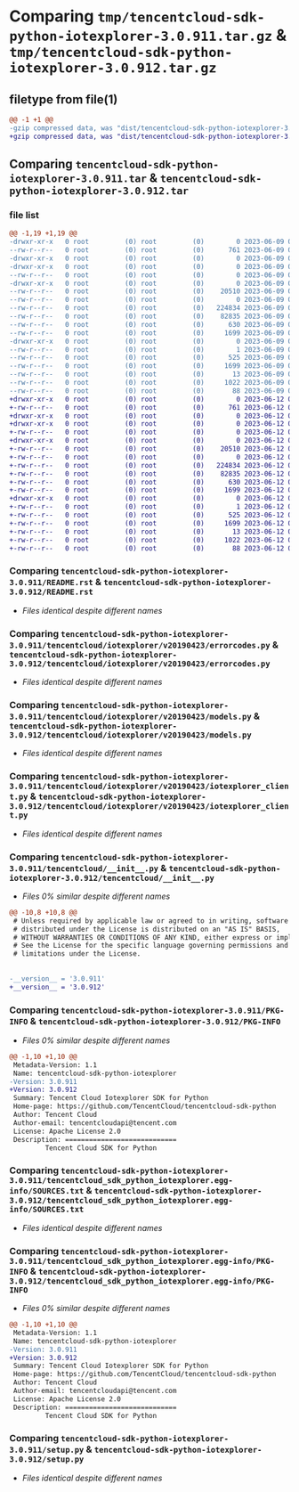 # Comparing `tmp/tencentcloud-sdk-python-iotexplorer-3.0.911.tar.gz` & `tmp/tencentcloud-sdk-python-iotexplorer-3.0.912.tar.gz`

## filetype from file(1)

```diff
@@ -1 +1 @@
-gzip compressed data, was "dist/tencentcloud-sdk-python-iotexplorer-3.0.911.tar", last modified: Fri Jun  9 02:21:27 2023, max compression
+gzip compressed data, was "dist/tencentcloud-sdk-python-iotexplorer-3.0.912.tar", last modified: Mon Jun 12 03:06:01 2023, max compression
```

## Comparing `tencentcloud-sdk-python-iotexplorer-3.0.911.tar` & `tencentcloud-sdk-python-iotexplorer-3.0.912.tar`

### file list

```diff
@@ -1,19 +1,19 @@
-drwxr-xr-x   0 root         (0) root         (0)        0 2023-06-09 02:21:27.000000 tencentcloud-sdk-python-iotexplorer-3.0.911/
--rw-r--r--   0 root         (0) root         (0)      761 2023-06-09 02:21:27.000000 tencentcloud-sdk-python-iotexplorer-3.0.911/README.rst
-drwxr-xr-x   0 root         (0) root         (0)        0 2023-06-09 02:21:27.000000 tencentcloud-sdk-python-iotexplorer-3.0.911/tencentcloud/
-drwxr-xr-x   0 root         (0) root         (0)        0 2023-06-09 02:21:27.000000 tencentcloud-sdk-python-iotexplorer-3.0.911/tencentcloud/iotexplorer/
--rw-r--r--   0 root         (0) root         (0)        0 2023-06-09 02:21:27.000000 tencentcloud-sdk-python-iotexplorer-3.0.911/tencentcloud/iotexplorer/__init__.py
-drwxr-xr-x   0 root         (0) root         (0)        0 2023-06-09 02:21:27.000000 tencentcloud-sdk-python-iotexplorer-3.0.911/tencentcloud/iotexplorer/v20190423/
--rw-r--r--   0 root         (0) root         (0)    20510 2023-06-09 02:21:27.000000 tencentcloud-sdk-python-iotexplorer-3.0.911/tencentcloud/iotexplorer/v20190423/errorcodes.py
--rw-r--r--   0 root         (0) root         (0)        0 2023-06-09 02:21:27.000000 tencentcloud-sdk-python-iotexplorer-3.0.911/tencentcloud/iotexplorer/v20190423/__init__.py
--rw-r--r--   0 root         (0) root         (0)   224834 2023-06-09 02:21:27.000000 tencentcloud-sdk-python-iotexplorer-3.0.911/tencentcloud/iotexplorer/v20190423/models.py
--rw-r--r--   0 root         (0) root         (0)    82835 2023-06-09 02:21:27.000000 tencentcloud-sdk-python-iotexplorer-3.0.911/tencentcloud/iotexplorer/v20190423/iotexplorer_client.py
--rw-r--r--   0 root         (0) root         (0)      630 2023-06-09 02:21:27.000000 tencentcloud-sdk-python-iotexplorer-3.0.911/tencentcloud/__init__.py
--rw-r--r--   0 root         (0) root         (0)     1699 2023-06-09 02:21:27.000000 tencentcloud-sdk-python-iotexplorer-3.0.911/PKG-INFO
-drwxr-xr-x   0 root         (0) root         (0)        0 2023-06-09 02:21:27.000000 tencentcloud-sdk-python-iotexplorer-3.0.911/tencentcloud_sdk_python_iotexplorer.egg-info/
--rw-r--r--   0 root         (0) root         (0)        1 2023-06-09 02:21:27.000000 tencentcloud-sdk-python-iotexplorer-3.0.911/tencentcloud_sdk_python_iotexplorer.egg-info/dependency_links.txt
--rw-r--r--   0 root         (0) root         (0)      525 2023-06-09 02:21:27.000000 tencentcloud-sdk-python-iotexplorer-3.0.911/tencentcloud_sdk_python_iotexplorer.egg-info/SOURCES.txt
--rw-r--r--   0 root         (0) root         (0)     1699 2023-06-09 02:21:27.000000 tencentcloud-sdk-python-iotexplorer-3.0.911/tencentcloud_sdk_python_iotexplorer.egg-info/PKG-INFO
--rw-r--r--   0 root         (0) root         (0)       13 2023-06-09 02:21:27.000000 tencentcloud-sdk-python-iotexplorer-3.0.911/tencentcloud_sdk_python_iotexplorer.egg-info/top_level.txt
--rw-r--r--   0 root         (0) root         (0)     1022 2023-06-09 02:21:27.000000 tencentcloud-sdk-python-iotexplorer-3.0.911/setup.py
--rw-r--r--   0 root         (0) root         (0)       88 2023-06-09 02:21:27.000000 tencentcloud-sdk-python-iotexplorer-3.0.911/setup.cfg
+drwxr-xr-x   0 root         (0) root         (0)        0 2023-06-12 03:06:01.000000 tencentcloud-sdk-python-iotexplorer-3.0.912/
+-rw-r--r--   0 root         (0) root         (0)      761 2023-06-12 03:06:00.000000 tencentcloud-sdk-python-iotexplorer-3.0.912/README.rst
+drwxr-xr-x   0 root         (0) root         (0)        0 2023-06-12 03:06:01.000000 tencentcloud-sdk-python-iotexplorer-3.0.912/tencentcloud/
+drwxr-xr-x   0 root         (0) root         (0)        0 2023-06-12 03:06:01.000000 tencentcloud-sdk-python-iotexplorer-3.0.912/tencentcloud/iotexplorer/
+-rw-r--r--   0 root         (0) root         (0)        0 2023-06-12 03:06:00.000000 tencentcloud-sdk-python-iotexplorer-3.0.912/tencentcloud/iotexplorer/__init__.py
+drwxr-xr-x   0 root         (0) root         (0)        0 2023-06-12 03:06:01.000000 tencentcloud-sdk-python-iotexplorer-3.0.912/tencentcloud/iotexplorer/v20190423/
+-rw-r--r--   0 root         (0) root         (0)    20510 2023-06-12 03:06:00.000000 tencentcloud-sdk-python-iotexplorer-3.0.912/tencentcloud/iotexplorer/v20190423/errorcodes.py
+-rw-r--r--   0 root         (0) root         (0)        0 2023-06-12 03:06:00.000000 tencentcloud-sdk-python-iotexplorer-3.0.912/tencentcloud/iotexplorer/v20190423/__init__.py
+-rw-r--r--   0 root         (0) root         (0)   224834 2023-06-12 03:06:00.000000 tencentcloud-sdk-python-iotexplorer-3.0.912/tencentcloud/iotexplorer/v20190423/models.py
+-rw-r--r--   0 root         (0) root         (0)    82835 2023-06-12 03:06:00.000000 tencentcloud-sdk-python-iotexplorer-3.0.912/tencentcloud/iotexplorer/v20190423/iotexplorer_client.py
+-rw-r--r--   0 root         (0) root         (0)      630 2023-06-12 03:06:00.000000 tencentcloud-sdk-python-iotexplorer-3.0.912/tencentcloud/__init__.py
+-rw-r--r--   0 root         (0) root         (0)     1699 2023-06-12 03:06:01.000000 tencentcloud-sdk-python-iotexplorer-3.0.912/PKG-INFO
+drwxr-xr-x   0 root         (0) root         (0)        0 2023-06-12 03:06:01.000000 tencentcloud-sdk-python-iotexplorer-3.0.912/tencentcloud_sdk_python_iotexplorer.egg-info/
+-rw-r--r--   0 root         (0) root         (0)        1 2023-06-12 03:06:01.000000 tencentcloud-sdk-python-iotexplorer-3.0.912/tencentcloud_sdk_python_iotexplorer.egg-info/dependency_links.txt
+-rw-r--r--   0 root         (0) root         (0)      525 2023-06-12 03:06:01.000000 tencentcloud-sdk-python-iotexplorer-3.0.912/tencentcloud_sdk_python_iotexplorer.egg-info/SOURCES.txt
+-rw-r--r--   0 root         (0) root         (0)     1699 2023-06-12 03:06:01.000000 tencentcloud-sdk-python-iotexplorer-3.0.912/tencentcloud_sdk_python_iotexplorer.egg-info/PKG-INFO
+-rw-r--r--   0 root         (0) root         (0)       13 2023-06-12 03:06:01.000000 tencentcloud-sdk-python-iotexplorer-3.0.912/tencentcloud_sdk_python_iotexplorer.egg-info/top_level.txt
+-rw-r--r--   0 root         (0) root         (0)     1022 2023-06-12 03:06:00.000000 tencentcloud-sdk-python-iotexplorer-3.0.912/setup.py
+-rw-r--r--   0 root         (0) root         (0)       88 2023-06-12 03:06:01.000000 tencentcloud-sdk-python-iotexplorer-3.0.912/setup.cfg
```

### Comparing `tencentcloud-sdk-python-iotexplorer-3.0.911/README.rst` & `tencentcloud-sdk-python-iotexplorer-3.0.912/README.rst`

 * *Files identical despite different names*

### Comparing `tencentcloud-sdk-python-iotexplorer-3.0.911/tencentcloud/iotexplorer/v20190423/errorcodes.py` & `tencentcloud-sdk-python-iotexplorer-3.0.912/tencentcloud/iotexplorer/v20190423/errorcodes.py`

 * *Files identical despite different names*

### Comparing `tencentcloud-sdk-python-iotexplorer-3.0.911/tencentcloud/iotexplorer/v20190423/models.py` & `tencentcloud-sdk-python-iotexplorer-3.0.912/tencentcloud/iotexplorer/v20190423/models.py`

 * *Files identical despite different names*

### Comparing `tencentcloud-sdk-python-iotexplorer-3.0.911/tencentcloud/iotexplorer/v20190423/iotexplorer_client.py` & `tencentcloud-sdk-python-iotexplorer-3.0.912/tencentcloud/iotexplorer/v20190423/iotexplorer_client.py`

 * *Files identical despite different names*

### Comparing `tencentcloud-sdk-python-iotexplorer-3.0.911/tencentcloud/__init__.py` & `tencentcloud-sdk-python-iotexplorer-3.0.912/tencentcloud/__init__.py`

 * *Files 0% similar despite different names*

```diff
@@ -10,8 +10,8 @@
 # Unless required by applicable law or agreed to in writing, software
 # distributed under the License is distributed on an "AS IS" BASIS,
 # WITHOUT WARRANTIES OR CONDITIONS OF ANY KIND, either express or implied.
 # See the License for the specific language governing permissions and
 # limitations under the License.
 
 
-__version__ = '3.0.911'
+__version__ = '3.0.912'
```

### Comparing `tencentcloud-sdk-python-iotexplorer-3.0.911/PKG-INFO` & `tencentcloud-sdk-python-iotexplorer-3.0.912/PKG-INFO`

 * *Files 0% similar despite different names*

```diff
@@ -1,10 +1,10 @@
 Metadata-Version: 1.1
 Name: tencentcloud-sdk-python-iotexplorer
-Version: 3.0.911
+Version: 3.0.912
 Summary: Tencent Cloud Iotexplorer SDK for Python
 Home-page: https://github.com/TencentCloud/tencentcloud-sdk-python
 Author: Tencent Cloud
 Author-email: tencentcloudapi@tencent.com
 License: Apache License 2.0
 Description: ============================
         Tencent Cloud SDK for Python
```

### Comparing `tencentcloud-sdk-python-iotexplorer-3.0.911/tencentcloud_sdk_python_iotexplorer.egg-info/SOURCES.txt` & `tencentcloud-sdk-python-iotexplorer-3.0.912/tencentcloud_sdk_python_iotexplorer.egg-info/SOURCES.txt`

 * *Files identical despite different names*

### Comparing `tencentcloud-sdk-python-iotexplorer-3.0.911/tencentcloud_sdk_python_iotexplorer.egg-info/PKG-INFO` & `tencentcloud-sdk-python-iotexplorer-3.0.912/tencentcloud_sdk_python_iotexplorer.egg-info/PKG-INFO`

 * *Files 0% similar despite different names*

```diff
@@ -1,10 +1,10 @@
 Metadata-Version: 1.1
 Name: tencentcloud-sdk-python-iotexplorer
-Version: 3.0.911
+Version: 3.0.912
 Summary: Tencent Cloud Iotexplorer SDK for Python
 Home-page: https://github.com/TencentCloud/tencentcloud-sdk-python
 Author: Tencent Cloud
 Author-email: tencentcloudapi@tencent.com
 License: Apache License 2.0
 Description: ============================
         Tencent Cloud SDK for Python
```

### Comparing `tencentcloud-sdk-python-iotexplorer-3.0.911/setup.py` & `tencentcloud-sdk-python-iotexplorer-3.0.912/setup.py`

 * *Files identical despite different names*


